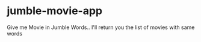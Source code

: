 # jumble-movie-app
Give me Movie in Jumble Words.. I'll return you the list of movies with same words 
